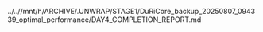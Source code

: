 ../..//mnt/h/ARCHIVE/.UNWRAP/STAGE1/DuRiCore_backup_20250807_094339_optimal_performance/DAY4_COMPLETION_REPORT.md